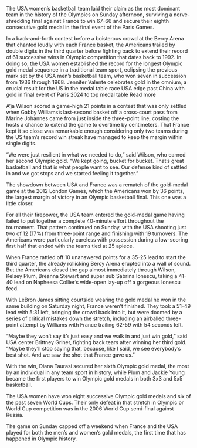 The USA women’s basketball team laid their claim as the most dominant team in the history of the Olympics on Sunday afternoon, surviving a nerve-shredding final against France to win 67-66 and secure their eighth consecutive gold medal in the final event of the Paris Games.

In a back-and-forth contest before a boisterous crowd at the Bercy Arena that chanted loudly with each France basket, the Americans trailed by double digits in the third quarter before fighting back to extend their record of 61 successive wins in Olympic competition that dates back to 1992. In doing so, the USA women established the record for the longest Olympic gold medal sequence in a traditional team sport, eclipsing the previous mark set by the USA men’s basketball team, who won seven in succession from 1936 through 1968.
Jennifer Valente celebrates gold in the omnium, a crucial result for the US in the medal table race
USA edge past China with gold in final event of Paris 2024 to top medal table
Read more

A’ja Wilson scored a game-high 21 points in a contest that was only settled when Gabby Williams’s last-second basket off a cross-court pass from Marine Johannes came from just inside the three-point line, costing the hosts a chance to extend the game to overtime by centimeters. That France kept it so close was remarkable enough considering only two teams during the US team’s record win streak have managed to keep the margin within single digits.

“We were just resilient in what we needed to do,” said Wilson, who earned her second Olympic gold. “We kept going, bucket for bucket. That’s great basketball and that is what people want to see. Our defense kind of settled in and we got stops and we started feeling it together.”

The showdown between USA and France was a rematch of the gold-medal game at the 2012 London Games, which the Americans won by 36 points, the largest margin of victory in an Olympic basketball final. This one was a little closer.

For all their firepower, the USA team entered the gold-medal game having failed to put together a complete 40-minute effort throughout the tournament. That pattern continued on Sunday, with the USA shooting just two of 12 (17%) from three-point range and finishing with 19 turnovers. The Americans were particularly careless with possession during a low-scoring first half that ended with the teams tied at 25 apiece.

When France rattled off 10 unanswered points for a 35-25 lead to start the third quarter, the already rollicking Bercy Arena erupted into a wall of sound. But the Americans closed the gap almost immediately through Wilson, Kelsey Plum, Breanna Stewart and super sub Sabrina Ionescu, taking a 41-40 lead on Napheesa Collier’s wide-open lay-up off a gorgeous Ionescu feed.

With LeBron James sitting courtside wearing the gold medal he won in the same building on Saturday night, France weren’t finished. They took a 51-49 lead with 5:31 left, bringing the crowd back into it, but were doomed by a series of critical mistakes down the stretch, including an airballed three-point attempt by Williams with France trailing 62-59 with 54 seconds left.

“Maybe they won’t say it’s just easy and we walk in and just win gold,” said USA center Brittney Griner, fighting back tears after winning her third gold. “Maybe they’ll stop saying that, because, like I said, we see everybody’s best shot. And we saw the shot that France gave us.”

With the win, Diana Taurasi secured her sixth Olympic gold medal, the most by an individual in any team sport in history, while Plum and Jackie Young became the first players to win Olympic gold medals in both 3x3 and 5x5 basketball.

The USA women have won eight successive Olympic gold medals and six of the past seven World Cups. Their only defeat in that stretch in Olympic or World Cup competition was in the 2006 World Cup semi-final against Russia.

The game on Sunday capped off a weekend when France and the USA played for both the men’s and women’s gold medals, the first time that has happened in Olympic history.